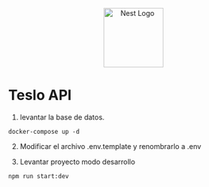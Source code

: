 <p align="center">
  <a href="http://nestjs.com/" target="blank"><img src="https://nestjs.com/img/logo-small.svg" width="120" alt="Nest Logo" /></a>
</p>

# Teslo API

1. levantar la base de datos.

```
docker-compose up -d
```

2. Modificar el archivo .env.template y renombrarlo a .env

3. Levantar proyecto modo desarrollo

```
npm run start:dev
```
